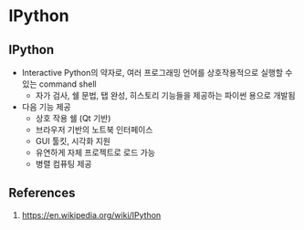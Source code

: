 # IPython

## IPython

- Interactive Python의 약자로, 여러 프로그래밍 언어를 상호작용적으로 실행할 수 있는 command shell
  - 자가 검사, 쉘 문법, 탭 완성, 히스토리 기능들을 제공하는 파이썬 용으로 개발됨
- 다음 기능 제공
  - 상호 작용 쉘 (Qt 기반)
  - 브라우저 기반의 노트북 인터페이스
  - GUI 툴킷, 시각화 지원
  - 유연하게 자체 프로젝트로 로드 가능
  - 병렬 컴퓨팅 제공

## References

1. https://en.wikipedia.org/wiki/IPython
